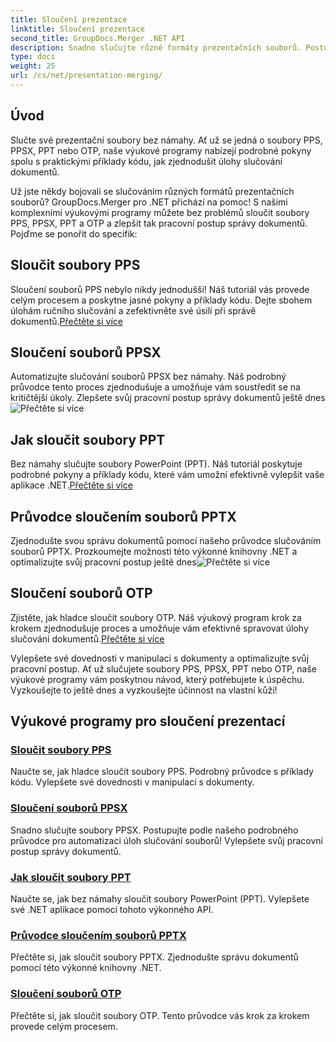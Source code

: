 ```yaml
---
title: Sloučení prezentace
linktitle: Sloučení prezentace
second_title: GroupDocs.Merger .NET API
description: Snadno slučujte různé formáty prezentačních souborů. Postupujte podle našich výukových programů pro efektivní sloučení souborů PPS, PPSX, PPT a OTP. #GroupDocs.Merger
type: docs
weight: 25
url: /cs/net/presentation-merging/
---
```

## Úvod

Slučte své prezentační soubory bez námahy. Ať už se jedná o soubory PPS, PPSX, PPT nebo OTP, naše výukové programy nabízejí podrobné pokyny spolu s praktickými příklady kódu, jak zjednodušit úlohy slučování dokumentů.

Už jste někdy bojovali se slučováním různých formátů prezentačních souborů? GroupDocs.Merger pro .NET přichází na pomoc! S našimi komplexními výukovými programy můžete bez problémů sloučit soubory PPS, PPSX, PPT a OTP a zlepšit tak pracovní postup správy dokumentů. Pojďme se ponořit do specifik:

##  Sloučit soubory PPS

 Sloučení souborů PPS nebylo nikdy jednodušší! Náš tutoriál vás provede celým procesem a poskytne jasné pokyny a příklady kódu. Dejte sbohem úlohám ručního slučování a zefektivněte své úsilí při správě dokumentů.[Přečtěte si více](./merge-pps-files/)

##  Sloučení souborů PPSX

 Automatizujte slučování souborů PPSX bez námahy. Náš podrobný průvodce tento proces zjednodušuje a umožňuje vám soustředit se na kritičtější úkoly. Zlepšete svůj pracovní postup správy dokumentů ještě dnes![Přečtěte si více](./merging-ppsx-files/)

##  Jak sloučit soubory PPT

 Bez námahy slučujte soubory PowerPoint (PPT). Náš tutoriál poskytuje podrobné pokyny a příklady kódu, které vám umožní efektivně vylepšit vaše aplikace .NET.[Přečtěte si více](./how-to-merge-ppt-files/)

##  Průvodce sloučením souborů PPTX

 Zjednodušte svou správu dokumentů pomocí našeho průvodce slučováním souborů PPTX. Prozkoumejte možnosti této výkonné knihovny .NET a optimalizujte svůj pracovní postup ještě dnes![Přečtěte si více](./guide-merging-pptx-files/)

##  Sloučení souborů OTP

Zjistěte, jak hladce sloučit soubory OTP. Náš výukový program krok za krokem zjednodušuje proces a umožňuje vám efektivně spravovat úlohy slučování dokumentů.[Přečtěte si více](./merging-otp-files/)

Vylepšete své dovednosti v manipulaci s dokumenty a optimalizujte svůj pracovní postup. Ať už slučujete soubory PPS, PPSX, PPT nebo OTP, naše výukové programy vám poskytnou návod, který potřebujete k úspěchu. Vyzkoušejte to ještě dnes a vyzkoušejte účinnost na vlastní kůži!
## Výukové programy pro sloučení prezentací
### [Sloučit soubory PPS](./merge-pps-files/)
Naučte se, jak hladce sloučit soubory PPS. Podrobný průvodce s příklady kódu. Vylepšete své dovednosti v manipulaci s dokumenty.
### [Sloučení souborů PPSX](./merging-ppsx-files/)
Snadno slučujte soubory PPSX. Postupujte podle našeho podrobného průvodce pro automatizaci úloh slučování souborů! Vylepšete svůj pracovní postup správy dokumentů.
### [Jak sloučit soubory PPT](./how-to-merge-ppt-files/)
Naučte se, jak bez námahy sloučit soubory PowerPoint (PPT). Vylepšete své .NET aplikace pomocí tohoto výkonného API.
### [Průvodce sloučením souborů PPTX](./guide-merging-pptx-files/)
Přečtěte si, jak sloučit soubory PPTX. Zjednodušte správu dokumentů pomocí této výkonné knihovny .NET.
### [Sloučení souborů OTP](./merging-otp-files/)
Přečtěte si, jak sloučit soubory OTP. Tento průvodce vás krok za krokem provede celým procesem.